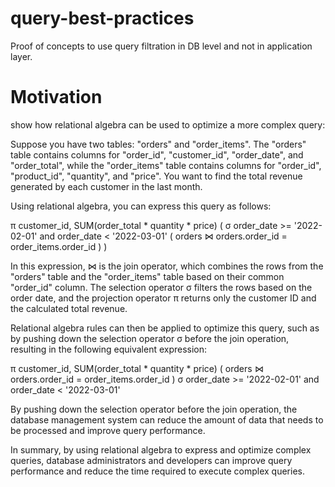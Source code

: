 # query-best-practices
Proof of concepts to use query filtration in DB level and not in application layer.


# Motivation

show how relational algebra can be used to optimize a more complex query:

Suppose you have two tables: "orders" and "order_items". The "orders" table contains columns for "order_id", "customer_id", "order_date", and "order_total", while the "order_items" table contains columns for "order_id", "product_id", "quantity", and "price". You want to find the total revenue generated by each customer in the last month.

Using relational algebra, you can express this query as follows:

π customer_id, SUM(order_total * quantity * price) (
σ order_date >= '2022-02-01' and order_date < '2022-03-01' (
orders ⋈ orders.order_id = order_items.order_id
)
)

In this expression, ⋈ is the join operator, which combines the rows from the "orders" table and the "order_items" table based on their common "order_id" column. The selection operator σ filters the rows based on the order date, and the projection operator π returns only the customer ID and the calculated total revenue.

Relational algebra rules can then be applied to optimize this query, such as by pushing down the selection operator σ before the join operation, resulting in the following equivalent expression:

π customer_id, SUM(order_total * quantity * price) (
orders ⋈ orders.order_id = order_items.order_id
) σ order_date >= '2022-02-01' and order_date < '2022-03-01'

By pushing down the selection operator before the join operation, the database management system can reduce the amount of data that needs to be processed and improve query performance.

In summary, by using relational algebra to express and optimize complex queries, database administrators and developers can improve query performance and reduce the time required to execute complex queries.
